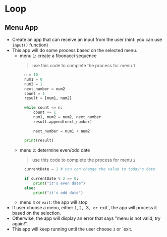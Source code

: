 # Loop

## Menu App
- Create an app that can receive an input from the user (hint: you can use `input()` function)
- This app will do some process based on the selected menu.
    - menu `1`: create a fibonacci sequence
      > use this code to complete the process for menu `1`
      ```py
        n = 10
        num1 = 0
        num2 = 1
        next_number = num2  
        count = 1
        result = [num1, num2]
        
        while count <= n:
            count += 1
            num1, num2 = num2, next_number
            result.append(next_number)
        
            next_number = num1 + num2
        
        print(result)
      ```
    - menu `2`: determine even/odd date
      > use this code to complete the process for menu `2`
      ```py
        currentDate = 1 # you can change the value to today's date
        
        if currentDate % 2 == 0:
            print("it's even date")
        else:
            print("it's odd date")
      ```
    - menu `3` or `exit`: the app will stop
- If user choose a menu, either `1`, `2, `3`, or `exit`, the app will process it based on the selection.
- Otherwise, the app will display an error that says "menu is not valid, try again!".
- This app will keep running until the user choose `3` or `exit.
